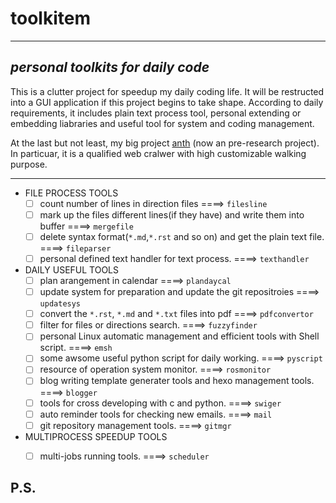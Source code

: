 # toolkitem

----

## ***personal toolkits for daily code***

This is a clutter project for speedup my daily coding life. It will be restructed into a GUI application if this project begins to take shape.
According to daily requirements, it includes plain text process tool, personal extending or embedding liabraries and useful tool for system and coding management.

At the last but not least, my big project [anth](https://github.com/edonyM/anth) (now an pre-research project). In particuar, it is a qualified web cralwer with high customizable walking purpose.

----

- FILE PROCESS TOOLS
    - [ ] count number of lines in direction files  ====>  `filesline`
    - [ ] mark up the files different lines(if they have) and write them into buffer  ====>  `mergefile`
    - [ ] delete syntax format(`*.md`,`*.rst` and so on) and get the plain text file.   ====>  `fileparser`
    - [ ] personal defined text handler for text process.  ====>  `texthandler`
- DAILY USEFUL TOOLS
    - [ ] plan arangement in calendar  ====>  `plandaycal`
    - [ ] update system for preparation and update the git repositroies  ====>  `updatesys`
    - [ ] convert the `*.rst`, `*.md` and `*.txt` files into pdf  ====>  `pdfconvertor`
    - [ ] filter for files or directions search.  ====>  `fuzzyfinder`
    - [ ] personal Linux automatic management and efficient tools with Shell script.  ====> `emsh`
    - [ ] some awsome useful python script for daily working.  ====>  `pyscript`
    - [ ] resource of operation system monitor.  ====> `rosmonitor`
    - [ ] blog writing template generater tools and hexo management tools. ====> `blogger`
    - [ ] tools for cross developing with c and python. ====> `swiger`
    - [ ] auto reminder tools for checking new emails. ====> `mail`
    - [ ] git repository management tools. ====> `gitmgr`
- MULTIPROCESS SPEEDUP TOOLS
    - [ ] multi-jobs running tools. ====> `scheduler`


P.S.
------
